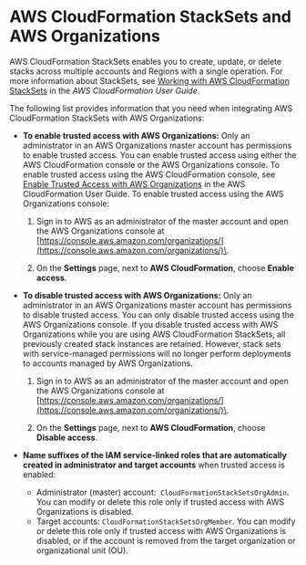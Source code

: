 # AWS CloudFormation StackSets and AWS Organizations<a name="services-that-can-integrate-cloudformation"></a>

AWS CloudFormation StackSets enables you to create, update, or delete stacks across multiple accounts and Regions with a single operation\. For more information about StackSets, see [Working with AWS CloudFormation StackSets](https://docs.aws.amazon.com/AWSCloudFormation/latest/UserGuide/what-is-cfnstacksets.html) in the *AWS CloudFormation User Guide*\.

The following list provides information that you need when integrating AWS CloudFormation StackSets with AWS Organizations:
+ **To enable trusted access with AWS Organizations:** Only an administrator in an AWS Organizations master account has permissions to enable trusted access\. You can enable trusted access using either the AWS CloudFormation console or the AWS Organizations console\. To enable trusted access using the AWS CloudFormation console, see [Enable Trusted Access with AWS Organizations](https://docs.aws.amazon.com/AWSCloudFormation/latest/UserGuide/stacksets-orgs-enable-trusted-access.html) in the AWS CloudFormation User Guide\. To enable trusted access using the AWS Organizations console:

  1. Sign in to AWS as an administrator of the master account and open the AWS Organizations console at [https://console.aws.amazon.com/organizations/](https://console.aws.amazon.com/organizations/)\.

  1. On the **Settings** page, next to **AWS CloudFormation**, choose **Enable access**\.
+ **To disable trusted access with AWS Organizations:** Only an administrator in an AWS Organizations master account has permissions to disable trusted access\. You can only disable trusted access using the AWS Organizations console\. If you disable trusted access with AWS Organizations while you are using AWS CloudFormation StackSets, all previously created stack instances are retained\. However, stack sets with service\-managed permissions will no longer perform deployments to accounts managed by AWS Organizations\.

  1. Sign in to AWS as an administrator of the master account and open the AWS Organizations console at [https://console.aws.amazon.com/organizations/](https://console.aws.amazon.com/organizations/)\.

  1. On the **Settings** page, next to **AWS CloudFormation**, choose **Disable access**\.
+ **Name suffixes of the IAM service\-linked roles that are automatically created in administrator and target accounts** when trusted access is enabled:
  + Administrator \(master\) account:  `CloudFormationStackSetsOrgAdmin`\. You can modify or delete this role only if trusted access with AWS Organizations is disabled\.
  + Target accounts: `CloudFormationStackSetsOrgMember`\. You can modify or delete this role only if trusted access with AWS Organizations is disabled, or if the account is removed from the target organization or organizational unit \(OU\)\.